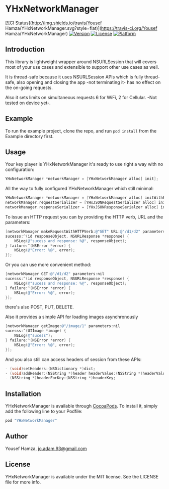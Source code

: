 # YHxNetworkManager

[![CI Status](http://img.shields.io/travis/Yousef Hamza/YHxNetworkManager.svg?style=flat)](https://travis-ci.org/Yousef Hamza/YHxNetworkManager)
[![Version](https://img.shields.io/cocoapods/v/YHxNetworkManager.svg?style=flat)](http://cocoapods.org/pods/YHxNetworkManager)
[![License](https://img.shields.io/cocoapods/l/YHxNetworkManager.svg?style=flat)](http://cocoapods.org/pods/YHxNetworkManager)
[![Platform](https://img.shields.io/cocoapods/p/YHxNetworkManager.svg?style=flat)](http://cocoapods.org/pods/YHxNetworkManager)

## Introduction

This library is lightweight wrapper around NSURLSession that will covers most of your use cases and
extensible to support other use cases as well.

It is thread-safe because it uses NSURLSession APIs which is fully thread-safe, also opening 
and closing the app -not terminating it- has no effect on the on-going requests.

Also it sets limits on simultaneous requests 6 for WiFi, 2 for Cellular. -Not tested on device yet-.

## Example

To run the example project, clone the repo, and run `pod install` from the Example directory first.

## Usage

Your key player is YHxNetworkManager it's ready to use right a way with no configuration:

```objective-c
YHxNetworkManager *networkManager = [YHxNetworkManager alloc] init];
```

All the way to fully configured YHxNetworkManager which still minimal:

```objective-c
YHxNetworkManager *networkManager = [YHxNetworkManager alloc] initWithBaseURL:[NSURL URLWithString:@"http://example.com"];
networkManager.requestSerializer = [YHxJSONRequestSerializer alloc] init];
networkManager.responseSerializer = [YHxJSONResponseSerialzer alloc] init];
```

To issue an HTTP request you can by providing the HTTP verb, URL and the parameters:

```objective-c
[networkManager makeRequestWithHTTPVerb:@"GET" URL:@"/d1/d2" parameters:nil 
sucesss:^(id responseObject, NSURLResponse *response) {
    NSLog(@"sucess and response: %@", responseObject);
} failure:^(NSError *error) {
    NSLog(@"Error: %@", error);
}];
```

Or you can use more convenient method:

```objective-c
[networkManager GET:@"/d1/d2" parameters:nil
sucesss:^(id responseObject, NSURLResponse *response) {
    NSLog(@"sucess and response: %@", responseObject);
} failure:^(NSError *error) {
    NSLog(@"Error: %@", error);
}];
```

there's also POST, PUT, DELETE.

Also it provides a simple API for loading images asynchronously

```objective-c
[networkManager getImage:@"/image/1" parameters:nil
sucesss:^(UIImage *image) {
    NSLog(@"sucess");
} failure:^(NSError *error) {
    NSLog(@"Error: %@", error);
}];
```

And you also still can access headers of session from these APIs:

```objective-c
- (void)setHeaders:(NSDictionary *)dict;
- (void)addHeader:(NSString *)header headerValue:(NSString *)headerValue;
- (NSString *)headerForKey:(NSString *)headerKey;
```

## Installation

YHxNetworkManager is available through [CocoaPods](http://cocoapods.org). To install
it, simply add the following line to your Podfile:

```ruby
pod "YHxNetworkManager"
```

## Author

Yousef Hamza, jo.adam.93@gmail.com

## License

YHxNetworkManager is available under the MIT license. See the LICENSE file for more info.
